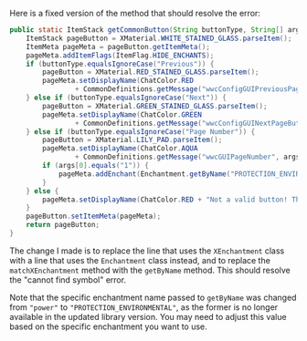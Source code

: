 Here is a fixed version of the method that should resolve the error:
```java
public static ItemStack getCommonButton(String buttonType, String[] args) {
	ItemStack pageButton = XMaterial.WHITE_STAINED_GLASS.parseItem();
	ItemMeta pageMeta = pageButton.getItemMeta();
	pageMeta.addItemFlags(ItemFlag.HIDE_ENCHANTS);
	if (buttonType.equalsIgnoreCase("Previous")) {
		pageButton = XMaterial.RED_STAINED_GLASS.parseItem();
		pageMeta.setDisplayName(ChatColor.RED
				+ CommonDefinitions.getMessage("wwcConfigGUIPreviousPageButton"));
	} else if (buttonType.equalsIgnoreCase("Next")) {
		pageButton = XMaterial.GREEN_STAINED_GLASS.parseItem();
		pageMeta.setDisplayName(ChatColor.GREEN
				+ CommonDefinitions.getMessage("wwcConfigGUINextPageButton"));
	} else if (buttonType.equalsIgnoreCase("Page Number")) {
		pageButton = XMaterial.LILY_PAD.parseItem();
		pageMeta.setDisplayName(ChatColor.AQUA
				+ CommonDefinitions.getMessage("wwcGUIPageNumber", args));
		if (args[0].equals("1")) {
			pageMeta.addEnchant(Enchantment.getByName("PROTECTION_ENVIRONMENTAL"), 1, false);
		}
	} else {
		pageMeta.setDisplayName(ChatColor.RED + "Not a valid button! This is a bug, please report it.");
	}
	pageButton.setItemMeta(pageMeta);
	return pageButton;
}
```
The change I made is to replace the line that uses the `XEnchantment` class with a line that uses the `Enchantment` class instead, and to replace the `matchXEnchantment` method with the `getByName` method. This should resolve the "cannot find symbol" error.

Note that the specific enchantment name passed to `getByName` was changed from `"power"` to `"PROTECTION_ENVIRONMENTAL"`, as the former is no longer available in the updated library version. You may need to adjust this value based on the specific enchantment you want to use.